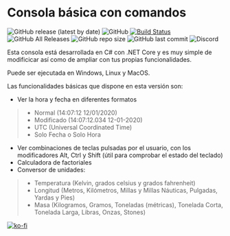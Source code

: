 # Consola básica con comandos
![GitHub release (latest by date)](https://img.shields.io/github/v/release/ZegameusCompanyNetwork/Zetaur?style=plastic)
![GitHub](https://img.shields.io/github/license/ZegameusCompanyNetwork/Zetaur?style=plastic)
[![Build Status](https://travis-ci.com/ZegameusCompanyNetwork/Zetaur.svg?branch=master)](https://travis-ci.com/ZegameusCompanyNetwork/Zetaur)
![GitHub All Releases](https://img.shields.io/github/downloads/ZegameusCompanyNetwork/Zetaur/total?style=plastic)
![GitHub repo size](https://img.shields.io/github/repo-size/ZegameusCompanyNetwork/Zetaur?style=plastic)
![GitHub last commit](https://img.shields.io/github/last-commit/ZegameusCompanyNetwork/Zetaur?style=plastic)
![Discord](https://img.shields.io/discord/306070603469815808?style=plastic)

Esta consola está desarrollada en C# con .NET Core y es muy simple de modificicar así como de ampliar con tus propias funcionalidades.

Puede ser ejecutada en Windows, Linux y MacOS.

Las funcionalidades básicas que dispone en esta versión son:
- Ver la hora y fecha en diferentes formatos
> - Normal (14:07:12 12/01/2020)
> - Modificado (14:07:12.034 12-01-2020)
> - UTC (Universal Coordinated Time)
> - Solo Fecha o Solo Hora
- Ver combinaciones de teclas pulsadas por el usuario, con los modificadores Alt, Ctrl y Shift (útil para comprobar el estado del teclado)
- Calculadora de factoriales
- Conversor de unidades:
> - Temperatura (Kelvin, grados celsius y grados fahrenheit)
> - Longitud (Metros, Kilómetros, Millas y Millas Náuticas, Pulgadas, Yardas y Pies)
> - Masa (Kilogramos, Gramos, Toneladas (métricas), Tonelada Corta, Tonelada Larga, Libras, Onzas, Stones)

[![ko-fi](https://www.ko-fi.com/img/githubbutton_sm.svg)](https://ko-fi.com/Q5Q210SP8)
